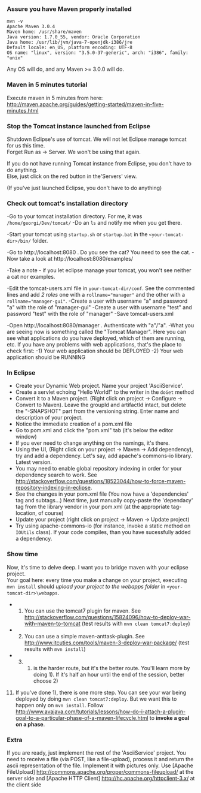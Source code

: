 ### Assure you have Maven properly installed
```
mvn -v
Apache Maven 3.0.4
Maven home: /usr/share/maven
Java version: 1.7.0_55, vendor: Oracle Corporation
Java home: /usr/lib/jvm/java-7-openjdk-i386/jre
Default locale: en_US, platform encoding: UTF-8
OS name: "linux", version: "3.5.0-37-generic", arch: "i386", family: "unix"

```
Any OS will do, and any Maven >= 3.0.0 will do.

### Maven in 5 minutes tutorial
Execute maven in 5 minutes from here:
http://maven.apache.org/guides/getting-started/maven-in-five-minutes.html


### Stop the Tomcat instance launched from Eclipse
Shutdown Eclipse's use of tomcat. We will not let Eclipse manage tomcat for us this time.  
Forget Run as -> Server. We won't be using that again.

If you do not have running Tomcat instance from Eclipse, you don't have to do anything.  
Else, just click on the red button in the'Servers' view. 

(If you've just launched Eclipse, you don't have to do anything)

### Check out tomcat's installation directory
-Go to your tomcat installation directory. For me, it was `/home/georgi/Dev/tomcat/`
-Do an `ls` and notify me when you get there. 

-Start your tomcat using `startup.sh` or `startup.bat` in the `<your-tomcat-dir>/bin/` folder.

-Go to http://localhost:8080 . Do you see the cat? You need to see the cat.
-Now take a look at http://localhost:8080/examples/

-Take a note - if you let eclipse manage your tomcat, you won't see neither a cat nor examples.

-Edit the tomcat-users.xml file in `your-tomcat-dir/conf`. See the commented lines and add *2 roles* one with a `rollname="manager"` and the other with a `rollname="manager-gui"`.
-Create a user with username "a" and password "a" with the role of "manager-gui"
-Create a user with username "test" and password "test" with the role of "manager"
-Save tomcat-users.xml

-Open http://localhost:8080/manager . Authenticate with "a"/"a".
-What you are seeing now is something called the "Tomcat Manager". Here you can see what applications do you have deployed, which of them are running, etc. If you have any problems with web applications, that's the place to check first:
-1) Your web application should be DEPLOYED
-2) Your web application should be RUNNING

### In Eclipse
- Create your Dynamic Web project. Name your project 'AsciiService'.
- Create a servlet echoing "Hello World!" to the writer in the `doGet` method
- Convert it to a Maven project. (Right click on project -> Configure -> Convert to Maven). Leave the groupId and artifactId intact, but delete the "-SNAPSHOT" part from the versioning string. 
Enter name and description of your project.
- Notice the immediate creation of a pom.xml file
- Go to pom.xml and click the "pom.xml" tab (it's below the editor window)
- If you ever need to change anything on the namings, it's there.
- Using the UI, (Right click on your project -> Maven -> Add dependency), try and add a dependency. Let's say, add apache's commons-io library. Latest version.
- You may need to enable global repository indexing in order for your dependency search to work. See http://stackoverflow.com/questions/18523044/how-to-force-maven-repository-indexing-in-eclipse.
- See the changes in your pom.xml file (You now have a 'dependencies' tag and subtags...) Next time, just manually copy-paste the 'dependacy' tag from the library vendor in your pom.xml (at the appropriate tag-location, of course)
- Update your project (right click on project -> Maven -> Update project)
- Try using apache-commons-io (for instance, invoke a static method on `IOUtils` class). If your code compiles, than you have sucessfully added a dependency.

### Show time
Now, it's time to delve deep. I want you to bridge maven with your eclipse project.   
Your goal here: every time you make a change on your project, executing `mvn install` should *upload your project to the webapps folder* in `<your-tomcat-dir>\webapps`. 
- 1) You can use the tomcat7 plugin for maven. See http://stackoverflow.com/questions/15824096/how-to-deploy-war-with-maven-to-tomcat (test results with `mvn clean tomcat7:deploy`)
- 2) You can use a simple maven-anttask-plugin. See http://www.itcuties.com/tools/maven-3-deploy-war-package/ (test results with `mvn install`)
- 3) 1) is the harder route, but it's the better route. You'll learn more by doing 1). If it's half an hour until the end of the session, better choose 2)

11) If you've done 1), there is one more step. You can see your war being deployed by doing `mvn clean tomcat7:deploy`. But we want this to happen only on `mvn install`. 
Follow http://www.avajava.com/tutorials/lessons/how-do-i-attach-a-plugin-goal-to-a-particular-phase-of-a-maven-lifecycle.html to **invoke a goal on a phase**.

### Extra
If you are ready, just implement the rest of the 'AsciiService' project. You need to receive a file (via POST, like a file-upload), process it and return the ascii representation of the file. Implement it with pictures only. Use [Apache FileUpload] http://commons.apache.org/proper/commons-fileupload/ at the server side and [Apache HTTP Client] http://hc.apache.org/httpclient-3.x/ at the client side
